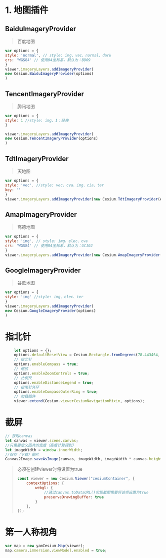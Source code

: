 # 1. 地图插件
## BaiduImageryProvider
>百度地图
```javascript
var options = {
style: 'normal', // style: img、vec、normal、dark
crs: 'WGS84' // 使用84坐标系，默认为：BD09
}
viewer.imageryLayers.addImageryProvider(
new Cesium.BaiduImageryProvider(options)
)
```
## TencentImageryProvider
>腾讯地图
```javascript
var options = {
style: 1 //style: img、1：经典
}

viewer.imageryLayers.addImageryProvider(
new Cesium.TencentImageryProvider(options)
)
```
## TdtImageryProvider
>天地图
```javascript
var options = {
style: 'vec', //style: vec、cva、img、cia、ter
key: ''
}
viewer.imageryLayers.addImageryProvider(new Cesium.TdtImageryProvider(options))
```
## AmapImageryProvider
>高德地图
```javascript
var options = {
style: 'img', // style: img、elec、cva
crs: 'WGS84' // 使用84坐标系，默认为：GCJ02
}
viewer.imageryLayers.addImageryProvider(new Cesium.AmapImageryProvider(options))

```
## GoogleImageryProvider
>谷歌地图
```javascript
var options = {
style: 'img' //style: img、elec、ter
}
viewer.imageryLayers.addImageryProvider(
new Cesium.GoogleImageryProvider(options)
)
```

# 指北针
```javascript
    let options = {};
    options.defaultResetView = Cesium.Rectangle.fromDegrees(78.443464, 14.801562, 126.103033, 49.773957);
    // 指北针
    options.enableCompass = true;
    // 缩放
    options.enableZoomControls = true;
    // 比例尺
    options.enableDistanceLegend = true;
    // 指南针外环
    options.enableCompassOuterRing = true;
    // 加载插件
    viewer.extend(Cesium.viewerCesiumNavigationMixin, options);
```

# 截屏
```javascript
// 获取canvas
let canvas = viewer.scene.canvas;
//只需要定义图片的宽度（高度计算得到）
let imageWidth = window.innerWidth;
//保存（下载）图片
Canvas2Image.saveAsImage(canvas, imageWidth, imageWidth * canvas.height / canvas.width, 'png', "截图");
```
>必须在创建viewer时将设置为true
> ```javascript
>const viewer = new Cesium.Viewer("cesiumContainer", {
>     contextOptions: {
>         webgl: {
>             //通过canvas.toDataURL()实现截图需要将该项设置为true
>             preserveDrawingBuffer: true
>         }
>     },
>});
>```

# 第一人称视角
```javascript
var map = new yamCesium.Map(viewer);
map.camera.immersion.viewModel.enabled = true;
```
